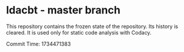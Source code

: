 # ldacbt - master branch

This repository contains the frozen state of the repository.
Its history is cleared. It is used only for static code
analysis with Codacy.

Commit Time: 1734471383